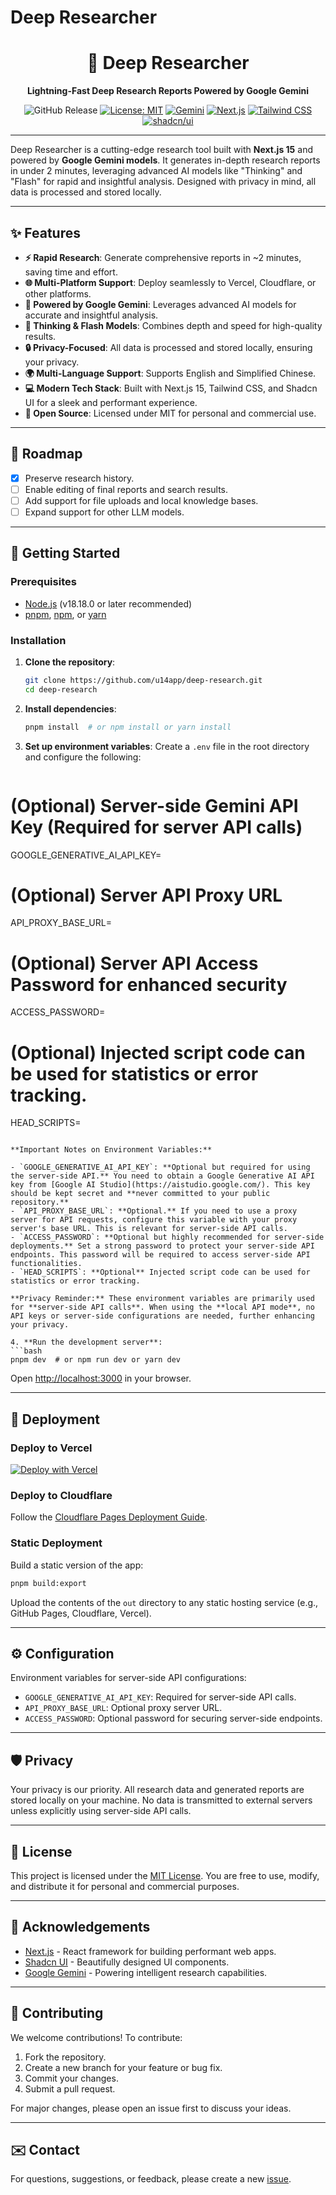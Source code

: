# Deep Researcher

<div align="center">
  <h1>🚀 Deep Researcher</h1>
  <p><strong>Lightning-Fast Deep Research Reports Powered by Google Gemini</strong></p>

![GitHub Release](https://img.shields.io/github/v/release/u14app/deep-research)
[![License: MIT](https://img.shields.io/badge/License-MIT-yellow.svg)](https://opensource.org/licenses/MIT)
[![Gemini](https://img.shields.io/badge/Gemini-8E75B2?style=flat&logo=googlegemini&logoColor=white)](https://ai.google.dev/)
[![Next.js](https://img.shields.io/badge/Next.js-111111?style=flat&logo=nextdotjs&logoColor=white)](https://nextjs.org/)
[![Tailwind CSS](https://img.shields.io/badge/Tailwind%20CSS-06B6D4?style=flat&logo=tailwindcss&logoColor=white)](https://tailwindcss.com/)
[![shadcn/ui](https://img.shields.io/badge/shadcn/ui-111111?style=flat&logo=shadcnui&logoColor=white)](https://ui.shadcn.com/)

</div>

---

Deep Researcher is a cutting-edge research tool built with **Next.js 15** and powered by **Google Gemini models**. It generates in-depth research reports in under 2 minutes, leveraging advanced AI models like "Thinking" and "Flash" for rapid and insightful analysis. Designed with privacy in mind, all data is processed and stored locally.

---

## ✨ Features

- **⚡ Rapid Research**: Generate comprehensive reports in ~2 minutes, saving time and effort.
- **🌐 Multi-Platform Support**: Deploy seamlessly to Vercel, Cloudflare, or other platforms.
- **🤖 Powered by Google Gemini**: Leverages advanced AI models for accurate and insightful analysis.
- **🧠 Thinking & Flash Models**: Combines depth and speed for high-quality results.
- **🔒 Privacy-Focused**: All data is processed and stored locally, ensuring your privacy.
- **🌍 Multi-Language Support**: Supports English and Simplified Chinese.
- **💻 Modern Tech Stack**: Built with Next.js 15, Tailwind CSS, and Shadcn UI for a sleek and performant experience.
- **📜 Open Source**: Licensed under MIT for personal and commercial use.

---

## 🎯 Roadmap

- [x] Preserve research history.
- [ ] Enable editing of final reports and search results.
- [ ] Add support for file uploads and local knowledge bases.
- [ ] Expand support for other LLM models.

---

## 🚀 Getting Started

### Prerequisites

- [Node.js](https://nodejs.org/) (v18.18.0 or later recommended)
- [pnpm](https://pnpm.io/), [npm](https://www.npmjs.com/), or [yarn](https://yarnpkg.com/)

### Installation

1. **Clone the repository**:

   ```bash
   git clone https://github.com/u14app/deep-research.git
   cd deep-research
   ```

2. **Install dependencies**:

   ```bash
   pnpm install  # or npm install or yarn install
   ```

3. **Set up environment variables**:
   Create a `.env` file in the root directory and configure the following:
   ```env

   ```

# (Optional) Server-side Gemini API Key (Required for server API calls)

GOOGLE_GENERATIVE_AI_API_KEY=

# (Optional) Server API Proxy URL

API_PROXY_BASE_URL=

# (Optional) Server API Access Password for enhanced security

ACCESS_PASSWORD=

# (Optional) Injected script code can be used for statistics or error tracking.

HEAD_SCRIPTS=

````

**Important Notes on Environment Variables:**

- `GOOGLE_GENERATIVE_AI_API_KEY`: **Optional but required for using the server-side API.** You need to obtain a Google Generative AI API key from [Google AI Studio](https://aistudio.google.com/). This key should be kept secret and **never committed to your public repository.**
- `API_PROXY_BASE_URL`: **Optional.** If you need to use a proxy server for API requests, configure this variable with your proxy server's base URL. This is relevant for server-side API calls.
- `ACCESS_PASSWORD`: **Optional but highly recommended for server-side deployments.** Set a strong password to protect your server-side API endpoints. This password will be required to access server-side API functionalities.
- `HEAD_SCRIPTS`: **Optional** Injected script code can be used for statistics or error tracking.

**Privacy Reminder:** These environment variables are primarily used for **server-side API calls**. When using the **local API mode**, no API keys or server-side configurations are needed, further enhancing your privacy.

4. **Run the development server**:
```bash
pnpm dev  # or npm run dev or yarn dev
````

Open [http://localhost:3000](http://localhost:3000) in your browser.

---

## 🚢 Deployment

### Deploy to Vercel

[![Deploy with Vercel](https://vercel.com/button)](https://vercel.com/)

### Deploy to Cloudflare

Follow the [Cloudflare Pages Deployment Guide](./docs/How-to-deploy-to-Cloudflare-Pages.md).

### Static Deployment

Build a static version of the app:

```bash
pnpm build:export
```

Upload the contents of the `out` directory to any static hosting service (e.g., GitHub Pages, Cloudflare, Vercel).

---

## ⚙️ Configuration

Environment variables for server-side API configurations:

- `GOOGLE_GENERATIVE_AI_API_KEY`: Required for server-side API calls.
- `API_PROXY_BASE_URL`: Optional proxy server URL.
- `ACCESS_PASSWORD`: Optional password for securing server-side endpoints.

---

## 🛡️ Privacy

Your privacy is our priority. All research data and generated reports are stored locally on your machine. No data is transmitted to external servers unless explicitly using server-side API calls.

---

## 📝 License

This project is licensed under the [MIT License](LICENSE). You are free to use, modify, and distribute it for personal and commercial purposes.

---

## 🙏 Acknowledgements

- [Next.js](https://nextjs.org/) - React framework for building performant web apps.
- [Shadcn UI](https://ui.shadcn.com/) - Beautifully designed UI components.
- [Google Gemini](https://ai.google.dev/gemini-api) - Powering intelligent research capabilities.

---

## 🤝 Contributing

We welcome contributions! To contribute:

1. Fork the repository.
2. Create a new branch for your feature or bug fix.
3. Commit your changes.
4. Submit a pull request.

For major changes, please open an issue first to discuss your ideas.

---

## ✉️ Contact

For questions, suggestions, or feedback, please create a new [issue](https://github.com/u14app/deep-research/issues).
